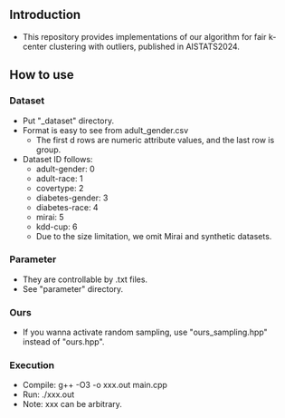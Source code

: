 ## Introduction
* This repository provides implementations of our algorithm for fair k-center clustering with outliers, published in AISTATS2024.

## How to use

### Dataset
* Put "_dataset" directory.
* Format is easy to see from adult_gender.csv
    * The first d rows are numeric attribute values, and the last row is group.
* Dataset ID follows:
    * adult-gender: 0
    * adult-race: 1
    * covertype: 2
    * diabetes-gender: 3
    * diabetes-race: 4
    * mirai: 5
    * kdd-cup: 6
    * Due to the size limitation, we omit Mirai and synthetic datasets.

### Parameter
* They are controllable by .txt files.
* See "parameter" directory.

### Ours
* If you wanna activate random sampling, use "ours_sampling.hpp" instead of "ours.hpp".

### Execution
* Compile: g++ -O3 -o xxx.out main.cpp
* Run: ./xxx.out
* Note: xxx can be arbitrary.
